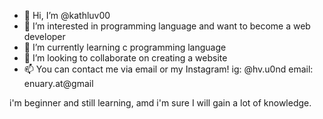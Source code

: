 - 👋 Hi, I’m @kathluv00
- 👀 I’m interested in programming language and want to become a web developer
- 🌱 I’m currently learning c programming language
- 💞️ I’m looking to collaborate on creating a website
- 📫 You can contact me via email or my Instagram!
    ig: @hv.u0nd email: enuary.at@gmail
<p>i'm beginner and still learning, amd i'm sure I will gain a lot of knowledge.</p>


<!---
kathluv00/kathluv00 is a ✨ special ✨ repository because its `README.md` (this file) appears on your GitHub profile.
You can click the Preview link to take a look at your changes.
--->
